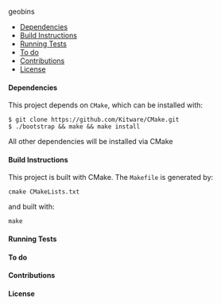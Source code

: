 geobins

- [Dependencies](#dependencies)
- [Build Instructions](#build-instructions)
- [Running Tests](#running-tests)
- [To do](#to-do)
- [Contributions](#contributions)
- [License](#license)

#### Dependencies

This project depends on ```CMake```, which can be installed with:
```
$ git clone https://github.com/Kitware/CMake.git
$ ./bootstrap && make && make install
```
All other dependencies will be installed via CMake
 
#### Build Instructions

This project is built with CMake.  The ```Makefile``` is generated by:
```
cmake CMakeLists.txt
```
and built with:
```
make
```

#### Running Tests

#### To do

#### Contributions

#### License
